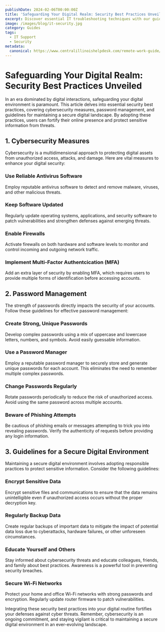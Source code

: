 ```yaml
---
publishDate: 2024-02-06T00:00:00Z
title: 'Safeguarding Your Digital Realm: Security Best Practices Unveiled'
excerpt: Discover essential IT troubleshooting techniques with our guide. Learn systematic steps to resolve software glitches, hardware issues, and connectivity problems. Improve your IT skills for efficient problem-solving and enhanced system understanding
image: /images/blog/it-security.jpg
category: Guides
tags:
  - IT Support
  - Security
metadata:
  canonical: https://www.centralillinoishelpdesk.com/remote-work-guide/
---
```

# Safeguarding Your Digital Realm: Security Best Practices Unveiled

In an era dominated by digital interactions, safeguarding your digital environment is paramount. This article delves into essential security best practices, covering cybersecurity measures, password management, and guidelines for maintaining a secure digital landscape. By adopting these practices, users can fortify their online presence and protect sensitive information from threats.

## 1. Cybersecurity Measures
Cybersecurity is a multidimensional approach to protecting digital assets from unauthorized access, attacks, and damage. Here are vital measures to enhance your digital security:

### Use Reliable Antivirus Software
Employ reputable antivirus software to detect and remove malware, viruses, and other malicious threats.

### Keep Software Updated
Regularly update operating systems, applications, and security software to patch vulnerabilities and strengthen defenses against emerging threats.

### Enable Firewalls
Activate firewalls on both hardware and software levels to monitor and control incoming and outgoing network traffic.

### Implement Multi-Factor Authentcication (MFA)
Add an extra layer of security by enabling MFA, which requires users to provide multiple forms of identification before accessing accounts.

## 2. Password Management
The strength of passwords directly impacts the security of your accounts. Follow these guidelines for effective password management:

### Create Strong, Unique Passwords
Develop complex passwords using a mix of uppercase and lowercase letters, numbers, and symbols. Avoid easily guessable information.

### Use a Password Manager
Employ a reputable password manager to securely store and generate unique passwords for each account. This eliminates the need to remember multiple complex passwords.

### Change Passwords Regularly
Rotate passwords periodically to reduce the risk of unauthorized access. Avoid using the same password across multiple accounts.

### Beware of Phishing Attempts
Be cautious of phishing emails or messages attempting to trick you into revealing passwords. Verify the authenticity of requests before providing any login information.

## 3. Guidelines for a Secure Digital Environment
Maintaining a secure digital environment involves adopting responsible practices to protect sensitive information. Consider the following guidelines:

### Encrypt Sensitive Data
Encrypt sensitive files and communications to ensure that the data remains unintelligible even if unauthorized access occurs without the proper decryption key.

### Regularly Backup Data
Create regular backups of important data to mitigate the impact of potential data loss due to cyberattacks, hardware failures, or other unforeseen circumstances.

### Educate Yourself and Others
Stay informed about cybersecurity threats and educate colleagues, friends, and family about best practices. Awareness is a powerful tool in preventing security breaches.

### Secure Wi-Fi Networks
Protect your home and office Wi-Fi networks with strong passwords and encryption. Regularly update router firmware to patch vulnerabilities.

Integrating these security best practices into your digital routine fortifies your defenses against cyber threats. Remember, cybersecurity is an ongoing commitment, and staying vigilant is critical to maintaining a secure digital environment in an ever-evolving landscape.
